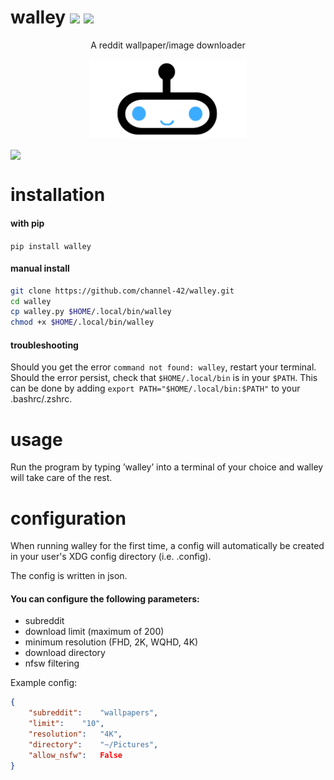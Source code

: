 
# walley ![](https://img.shields.io/badge/Version-1.0-green.svg) ![](https://img.shields.io/badge/License-MIT-orange.svg) 

<p align="center">A reddit wallpaper/image downloader</p>
<p align="center"><img border="0" padding="4" src="https://github.com/channel-42/walley/blob/master/.resources/walley_logo.svg" width="50%"></p>


<img align="center" src="https://via.placeholder.com/1000x500">

# installation 

#### with pip

`pip install walley`

#### manual install

```bash
git clone https://github.com/channel-42/walley.git
cd walley
cp walley.py $HOME/.local/bin/walley
chmod +x $HOME/.local/bin/walley
```

#### troubleshooting
Should you get the error `command not found: walley`, restart your terminal. Should the error persist, check that `$HOME/.local/bin` is in your `$PATH`. This can be done by adding `export PATH="$HOME/.local/bin:$PATH"` to your .bashrc/.zshrc.

# usage
Run the program by typing ’walley’ into a terminal of your choice and walley will take care of the rest. 

# configuration
When running walley for the first time, a config will automatically be created in your user's XDG config directory (i.e. .config).

The config is written in json.

#### You can configure the following parameters:

- subreddit		
- download limit			(maximum of 200)
- minimum resolution	(FHD, 2K, WQHD, 4K)
- download directory 	
- nfsw filtering

Example config:
```json
{
	"subreddit": 	"wallpapers",
	"limit":	"10",
	"resolution":	"4K",
	"directory":	"~/Pictures",
	"allow_nsfw":	False
}
```


